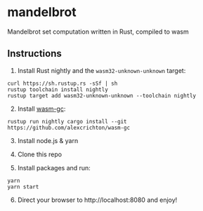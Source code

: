 # mandelbrot
Mandelbrot set computation written in Rust, compiled to wasm

## Instructions

1. Install Rust nightly and the `wasm32-unknown-unknown` target:
```console
curl https://sh.rustup.rs -sSf | sh
rustup toolchain install nightly
rustup target add wasm32-unknown-unknown --toolchain nightly
```

2. Install [wasm-gc]:
```console
rustup run nightly cargo install --git https://github.com/alexcrichton/wasm-gc
```

3. Install node.js & yarn

4. Clone this repo

5. Install packages and run:
```console
yarn
yarn start
```

6. Direct your browser to http://localhost:8080 and enjoy!

[wasm-gc]: https://github.com/alexcrichton/wasm-gc
